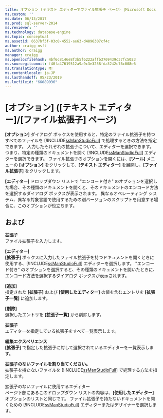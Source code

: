 ```yaml
---
title: オプション (テキスト エディターでファイル拡張子 ページ) |Microsoft Docs
ms.custom: ''
ms.date: 06/13/2017
ms.prod: sql-server-2014
ms.reviewer: ''
ms.technology: database-engine
ms.topic: conceptual
ms.assetid: 6637bf3f-03c8-4552-ae63-d4896307cf4c
author: craigg-msft
ms.author: craigg
manager: craigg
ms.openlocfilehash: 4bf6c8146e8f3b5f6222affb3709439c37fc5023
ms.sourcegitcommit: f40fa47619512a9a9c3e3258fda3242c76c008e6
ms.translationtype: MT
ms.contentlocale: ja-JP
ms.lasthandoff: 05/23/2019
ms.locfileid: "66089936"
---
```

# <a name="options-text-editor---file-extension-page"></a>[オプション] ([テキスト エディター]/[ファイル拡張子] ページ)
  **[オプション]** ダイアログ ボックスを使用すると、特定のファイル拡張子を持つすべてのファイルを [!INCLUDE[ssManStudioFull](../includes/ssmanstudiofull-md.md)] で処理するときの方法を指定できます。 入力したそれぞれの拡張子について、エディターを選択できます。 つまり、特定の種類のドキュメントを開く [!INCLUDE[ssManStudioFull](../includes/ssmanstudiofull-md.md)] エディターを選択できます。 ファイル拡張子のオプションを開くには、**[ツール]** メニューの **[オプション]** をクリックして、**[テキスト エディター]** を展開し、**[ファイル拡張子]** をクリックします。  
  
 **[エディター]** ドロップダウン リストで "エンコード付き" のオプションを選択した場合、その種類のドキュメントを開くと、そのドキュメントのエンコード方法を選択するダイアログ ボックスが表示されます。 異なるオペレーティング システム、異なる対象言語で使用するための別バージョンのスクリプトを用意する場合に、このオプションが役立ちます。  
  
## <a name="options"></a>および  
 **拡張子**  
 ファイル拡張子を入力します。  
  
 **[エディター]**  
 **[拡張子]** ボックスに入力したファイル拡張子を持つドキュメントを開くときに使用する、[!INCLUDE[ssManStudioFull](../includes/ssmanstudiofull-md.md)] エディターを選択します。 "エンコード付き" のオプションを選択すると、その種類のドキュメントを開いたときに、エンコード方法を選択するダイアログ ボックスが表示されます。  
  
 **[追加]**  
 指定された **[拡張子]** および **[使用したエディター]** の値を含むエントリを **[拡張子一覧]** に追加します。  
  
 **[削除]**  
 選択したエントリを **[拡張子一覧]** から削除します。  
  
 **拡張子**  
 エディターを指定している拡張子をすべて一覧表示します。  
  
 **編集エクスペリエンス**  
 **[拡張子]** で指定した拡張子に対して選択されているエディターを一覧表示します。  
  
 **拡張子のないファイルを割り当てください。**  
 拡張子を持たないファイルを [!INCLUDE[ssManStudioFull](../includes/ssmanstudiofull-md.md)] で処理する方法を指定します。  
  
 拡張子のないファイルに使用するエディター  
 ページ下部にあるこのドロップダウン リストの内容は、**[使用したエディター]** オプションのリストと同じです。 ファイル拡張子を持たないドキュメントを開くための [!INCLUDE[ssManStudioFull](../includes/ssmanstudiofull-md.md)] エディターまたはデザイナーを選択します。  
  
  

